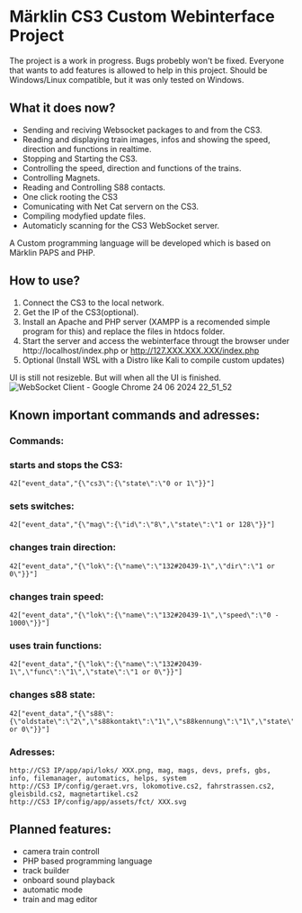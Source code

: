# Märklin CS3 Custom Webinterface Project

The project is a work in progress. Bugs probebly won't be fixed. Everyone that wants to add features is allowed to help in this project. Should be Windows/Linux compatible, but it was only tested on Windows.

## What it does now?

- Sending and reciving Websocket packages to and from the CS3.
- Reading and displaying train images, infos and showing the speed, direction and functions in realtime.
- Stopping and Starting the CS3.
- Controlling the speed, direction and functions of the trains.
- Controlling Magnets.
- Reading and Controlling S88 contacts.
- One click rooting the CS3
- Comunicating with Net Cat servern on the CS3.
- Compiling modyfied update files.
- Automaticly scanning for the CS3 WebSocket server.

A Custom programming language will be developed which is based on Märklin PAPS and PHP.

## How to use?

1. Connect the CS3 to the local network.
2. Get the IP of the CS3(optional).
3. Install an Apache and PHP server (XAMPP is a recomended simple program for this) and replace the files in htdocs folder.
4. Start the server and access the webinterface througt the browser under http://localhost/index.php or http://127.XXX.XXX.XXX/index.php
5. Optional (Install WSL with a Distro like Kali to compile custom updates)


UI is still not resizeble. But will when all the UI is finished.
![WebSocket Client - Google Chrome 24 06 2024 22_51_52](https://github.com/kamil00110/Marklin-CS3-Custom-Webinterface/assets/68923965/643de64b-25fd-44fb-a0cb-cce0b6c81fe7)



## Known important commands and adresses:

### Commands:

### starts and stops the CS3:
```
42["event_data","{\"cs3\":{\"state\":\"0 or 1\"}}"]
```
### sets switches: 
```
42["event_data","{\"mag\":{\"id\":\"8\",\"state\":\"1 or 128\"}}"]
```
### changes train direction:
```
42["event_data","{\"lok\":{\"name\":\"132#20439-1\",\"dir\":\"1 or 0\"}}"]
```
### changes train speed:
```
42["event_data","{\"lok\":{\"name\":\"132#20439-1\",\"speed\":\"0 - 1000\"}}"]
```
### uses train functions:
```
42["event_data","{\"lok\":{\"name\":\"132#20439-1\",\"func\":\"1\",\"state\":\"1 or 0\"}}"]
```
### changes s88 state:
```
42["event_data","{\"s88\":{\"oldstate\":\"2\",\"s88kontakt\":\"1\",\"s88kennung\":\"1\",\"state\":\"1 or 0\"}}"]
```

### Adresses:

```
http://CS3 IP/app/api/loks/ XXX.png, mag, mags, devs, prefs, gbs, info, filemanager, automatics, helps, system
http://CS3 IP/config/geraet.vrs, lokomotive.cs2, fahrstrassen.cs2, gleisbild.cs2, magnetartikel.cs2
http://CS3 IP/config/app/assets/fct/ XXX.svg
```

## Planned features:

- camera train controll
- PHP based programming language
- track builder
- onboard sound playback
- automatic mode
- train and mag editor
